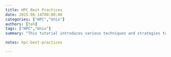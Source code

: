 ```yaml
---
title: HPC Best Practices
date: 2025-06-14T00:00:00
categories: ["HPC","Unix"]
authors: [teh]
tags: ["HPC","Unix"]
summary: "This tutorial introduces various techniques and strategies to help users more efficiently use UVA's HPC System."

notes: hpc-best-practices

---
```

